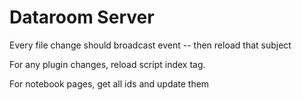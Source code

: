 # Dataroom Server

Every file change should broadcast event -- then reload that subject

For any plugin changes, reload script index tag.

For notebook pages, get all ids and update them